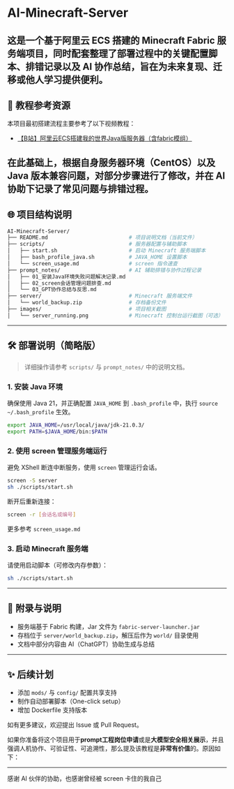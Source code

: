 # AI-Minecraft-Server

这是一个基于阿里云 ECS 搭建的 Minecraft Fabric 服务端项目，同时配套整理了部署过程中的关键配置脚本、排错记录以及 AI 协作总结，旨在为未来复现、迁移或他人学习提供便利。
---

## 🔗 教程参考资源
本项目最初搭建流程主要参考了以下视频教程：

- [【B站】阿里云ECS搭建我的世界Java版服务器（含fabric模组）](https://www.bilibili.com/video/BV1PE411c7t9)

在此基础上，根据自身服务器环境（CentOS）以及 Java 版本兼容问题，对部分步骤进行了修改，并在 AI 协助下记录了常见问题与排错过程。
---

## 🌐 项目结构说明

```bash
AI-Minecraft-Server/
├── README.md                          # 项目说明文档（当前文件）
├── scripts/                           # 服务器配置与辅助脚本
│   ├── start.sh                       # 启动 Minecraft 服务端脚本
│   ├── bash_profile_java.sh           # JAVA_HOME 设置脚本
│   └── screen_usage.md                # screen 指令速查
├── prompt_notes/                      # AI 辅助排错与协作过程记录
│   ├── 01_安装Java环境失败问题解决记录.md
│   ├── 02_screen会话管理问题排查.md
│   └── 03_GPT协作总结与反思.md
├── server/                            # Minecraft 服务端文件
│   └── world_backup.zip               # 存档备份文件
├── images/                            # 项目相关截图
│   └── server_running.png             # Minecraft 控制台运行截图（可选）
```

---

## 🛠️ 部署说明（简略版）

> 详细操作请参考 `scripts/` 与 `prompt_notes/` 中的说明文档。

### 1. 安装 Java 环境

确保使用 Java 21，并正确配置 `JAVA_HOME` 到 `.bash_profile` 中，执行 `source ~/.bash_profile` 生效。

```bash
export JAVA_HOME=/usr/local/java/jdk-21.0.3/
export PATH=$JAVA_HOME/bin:$PATH
```

### 2. 使用 screen 管理服务端运行

避免 XShell 断连中断服务，使用 `screen` 管理运行会话。

```bash
screen -S server
sh ./scripts/start.sh
```

断开后重新连接：
```bash
screen -r [会话名或编号]
```

更多参考 `screen_usage.md`

### 3. 启动 Minecraft 服务端

请使用启动脚本（可修改内存参数）：

```bash
sh ./scripts/start.sh
```

---

## 📄 附录与说明

- 服务端基于 Fabric 构建，Jar 文件为 `fabric-server-launcher.jar`
- 存档位于 `server/world_backup.zip`，解压后作为 `world/` 目录使用
- 文档中部分内容由 AI（ChatGPT）协助生成与总结

---

## ✨ 后续计划

- 添加 `mods/` 与 `config/` 配置共享支持
- 制作自动部署脚本（One-click setup）
- 增加 Dockerfile 支持版本

如有更多建议，欢迎提出 Issue 或 Pull Request。

如果你准备将这个项目用于**prompt工程岗位申请**或是**大模型安全相关展示**，并且强调人机协作、可验证性、可追溯性，那么提及该教程是**非常有价值**的。原因如下：

---
感谢 AI 伙伴的协助，也感谢曾经被 screen 卡住的我自己


